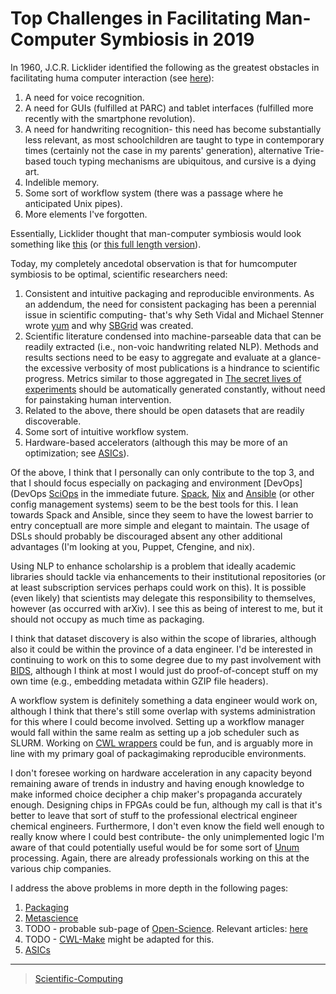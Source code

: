 

Top Challenges in Facilitating Man-Computer Symbiosis in 2019
=============================================================

In 1960, J.C.R. Licklider identified the following as the greatest obstacles in facilitating huma computer interaction (see [here](http/en.wikipedia.owiMan-Computer_Symbiosis)):

1.  A need for voice recognition.
2.  A need for GUIs (fulfilled at PARC) and tablet interfaces (fulfilled more recently with the smartphone revolution).
3.  A need for handwriting recognition- this need has become substantially less relevant, as most schoolchildren are taught to type in contemporary times (certainly not the case in my parents' generation), alternative Trie-based touch typing mechanisms are ubiquitous, and cursive is a dying art.
4.  Indelible memory.
5.  Some sort of workflow system (there was a passage where he anticipated Unix pipes).
6.  More elements I've forgotten.

Essentially, Licklider thought that man-computer symbiosis would look something like [this](http/www.youtube.cwatch?v=JIE8xk6Rl1w) (or [this full length version](http/www.youtube.cwatch?v=9bjve67p33E)).

Today, my completely ancedotal observation is that for humcomputer symbiosis to be optimal, scientific researchers need:

1.  Consistent and intuitive packaging and reproducible environments. As an addendum, the need for consistent packaging has been a perennial issue in scientific computing- that's why Seth Vidal and Michael Stenner wrote [yum](http/en.wikipedia.owiYum_(software)) and why [SBGrid](http/sbgrid.oabohisto) was created.
2.  Scientific literature condensed into machine-parseable data that can be readily extracted (i.e., non-voic handwriting related NLP). Methods and results sections need to be easy to aggregate and evaluate at a glance- the excessive verbosity of most publications is a hindrance to scientific progress. Metrics similar to those aggregated in [The secret lives of experiments](http/www.ncbi.nlm.nih.gpubm22796459) should be automatically generated constantly, without need for painstaking human intervention.
3.  Related to the above, there should be open datasets that are readily discoverable.
4.  Some sort of intuitive workflow system.
5.  Hardware-based accelerators (although this may be more of an optimization; see [ASICs](ASICs)).

Of the above, I think that I personally can only contribute to the top 3, and that I should focus especially on packaging and environment [DevOps](DevOps [SciOps](SciOps) in the immediate future. [Spack](http/spack.), [Nix](http/nixos.on) and [Ansible](http/www.ansible.c) (or other config management systems) seem to be the best tools for this. I lean towards Spack and Ansible, since they seem to have the lowest barrier to entry conceptuall are more simple and elegant to maintain. The usage of DSLs should probably be discouraged absent any other additional advantages (I'm looking at you, Puppet, Cfengine, and nix).

Using NLP to enhance scholarship is a problem that ideally academic libraries should tackle via enhancements to their institutional repositories (or at least subscription services perhaps could work on this). It is possible (even likely) that scientists may delegate this responsibility to themselves, however (as occurred with arXiv). I see this as being of interest to me, but it should not occupy as much time as packaging.

I think that dataset discovery is also within the scope of libraries, although also it could be within the province of a data engineer. I'd be interested in continuing to work on this to some degree due to my past involvement with [BIDS](http/bids.neuroimaging.), although I think at most I would just do proof-of-concept stuff on my own time (e.g., embedding metadata within GZIP file headers).

A workflow system is definitely something a data engineer would work on, although I think that there's still some overlap with systems administration for this where I could become involved. Setting up a workflow manager would fall within the same realm as setting up a job scheduler such as SLURM. Working on [CWL wrappers](http/www.commonwl.o) could be fun, and is arguably more in line with my primary goal of packagimaking reproducible environments.

I don't foresee working on hardware acceleration in any capacity beyond remaining aware of trends in industry and having enough knowledge to make informed choice decipher a chip maker's propaganda accurately enough. Designing chips in FPGAs could be fun, although my call is that it's better to leave that sort of stuff to the professional electrical engineer chemical engineers. Furthermore, I don't even know the field well enough to really know where I could best contribute- the only unimplemented logic I'm aware of that could potentially useful would be for some sort of [Unum](http/en.wikipedia.owiUnum_(number_format)) processing. Again, there are already professionals working on this at the various chip companies.

I address the above problems in more depth in the following pages:

1.  [Packaging](Packaging)
2.  [Metascience](Metascience)
3.  TODO - probable sub-page of [Open-Science](Open-Science). Relevant articles: [here](http/dl.acm.odp10.113366623.3368140?download=true)
4.  TODO - [CWL-Make](CWL-Make) might be adapted for this.
5.  [ASICs](ASICs)

* * * * *

> [Scientific-Computing](Scientific-Computing)
